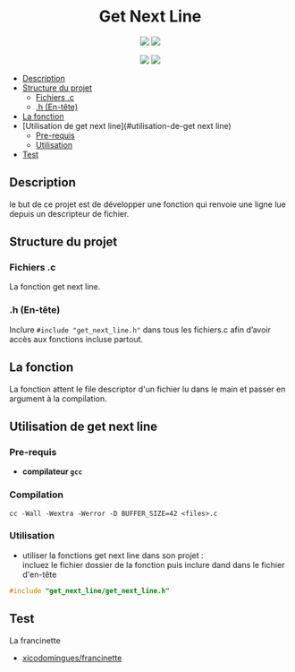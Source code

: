 <h1 align="center">
Get Next Line
</h1> 
<p align="center">
<img src="https://badge42.vercel.app/api/v2/clj4c286d001608ky7gpcs9h7/project/3078564" />
<img src="https://img.shields.io/badge/C-00599C?style=for-the-badge&logo=c&logoColor=white" />
</p>
<p align="center">
<img src="https://img.shields.io/badge/bonus-ok-5CB95B" />
<img src="https://img.shields.io/badge/42_Nice-000" />
</p>



- [Description](#description)
- [Structure du projet](#structure-du-projet)
  * [Fichiers .c](#fichiers-c)
  * [.h (En-tête)](#h--en-t-te-)
- [La fonction](#les-fonctions)
- [Utilisation de get next line](#utilisation-de-get next line)
  * [Pre-requis](#pre-requis)
  * [Utilisation](#utilisation)
- [Test](#test)


## Description

le but de ce projet est de développer une fonction qui renvoie une ligne
lue depuis un descripteur de fichier.

## Structure du projet
### Fichiers .c

La fonction get next line.

### .h (En-tête)

Inclure `#include "get_next_line.h"` dans tous les fichiers.c afin d’avoir accès aux fonctions incluse partout.

## La fonction
La fonction attent le file descriptor d'un fichier lu dans le main et passer en argument à la compilation.

## Utilisation de get next line

### Pre-requis

* **compilateur `gcc`**

### Compilation 
```shell
cc -Wall -Wextra -Werror -D BUFFER_SIZE=42 <files>.c
```

### Utilisation

- utiliser la fonctions get next line dans son projet :  
  incluez le fichier dossier de la fonction 
  puis inclure dand dans le fichier d'en-tête
```C
#include "get_next_line/get_next_line.h"
```


## Test
La francinette
- [ xicodomingues/francinette ](https://github.com/xicodomingues/francinette/)
